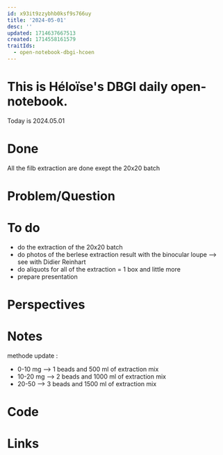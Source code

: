 ```yaml
---
id: x93it9zzybhb0ksf9s766uy
title: '2024-05-01'
desc: ''
updated: 1714637667513
created: 1714558161579
traitIds:
  - open-notebook-dbgi-hcoen
---
```


# This is Héloïse's DBGI daily open-notebook.

Today is 2024.05.01

# Done
All the filb extraction are done exept the 20x20 batch 



# Problem/Question

# To do 
* do the extraction of the 20x20 batch
* do photos of the berlese extraction result with the binocular loupe --> see with Didier Reinhart 
* do aliquots for all of the extraction = 1 box and little more 
* prepare presentation 


# Perspectives

# Notes
methode update : 
- 0-10 mg --> 1 beads and 500 ml of extraction mix
- 10-20 mg --> 2 beads and 1000 ml of extraction mix
- 20-50 --> 3 beads and 1500 ml of extraction mix
# Code

# Links